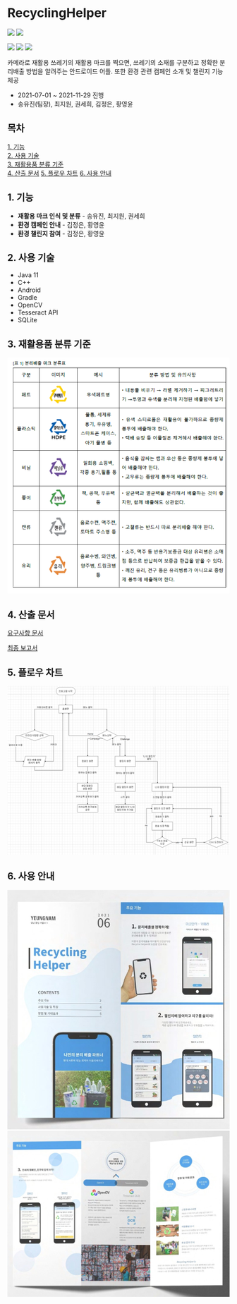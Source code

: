 # RecyclingHelper 
<img src="https://img.shields.io/badge/Java-007396?style=flat&logo=Java&logoColor=white"/> <img src="https://img.shields.io/badge/C++-00599C?style=flat&logo=C++&logoColor=white"/>

<img src="https://img.shields.io/badge/Android-3DDC84?style=flat&logo=Android&logoColor=white"/> <img src="https://img.shields.io/badge/OpenCV-5C3EE8?style=flat&logo=OpenCV&logoColor=white"/> <img src="https://img.shields.io/badge/API-tesseract-000000?style=plat&logo=appveyor&logoColor=white"/>   
  

카메라로 재활용 쓰레기의 재활용 마크를 찍으면, 쓰레기의 소재를 구분하고 정확한 분리배출 방법을 알려주는 안드로이드 어플. 또한 환경 관련 캠페인 소개 및 챌린지 기능 제공

- 2021-07-01 ~ 2021-11-29 진행
- 송유진(팀장), 최지원, 권세희, 김정은, 황영윤  
  
  

## 목차
  [1. 기능](#1-기능)  
  [2. 사용 기술](#2-사용-기술)  
  [3. 재활용품 분류 기준](#3-재활용품-분류-기준)  
  [4. 산출 문서](#4-산출-문서)
  [5. 플로우 차트](#5-플로우-차트)
  [6. 사용 안내](#6-사용-안내)


## 1. 기능

- **재활용 마크 인식 및 분류** - 송유진, 최지원, 권세희
- **환경 캠페인 안내** - 김정은, 황영윤
- **환경 챌린지 참여** - 김정은, 황영윤

## 2. 사용 기술

- Java 11
- C++
- Android
- Gradle
- OpenCV
- Tesseract API
- SQLite


## 3. 재활용품 분류 기준

![table1.png](table1.png)

## 4. 산출 문서

[요구사항 문서](https://docs.google.com/document/d/1G3Z9FQkNhMRGHjozTetWniI2VK_3IKHNZxWFTil1u90/edit?usp=sharing)

[최종 보고서](https://docs.google.com/document/d/1G3Z9FQkNhMRGHjozTetWniI2VK_3IKHNZxWFTil1u90/edit?usp=sharing)


## 5. 플로우 차트

![flowchart.png](flowchart.png)

## 6. 사용 안내

![pamplat1.png](pamplat1.jpg)
![pamplat2.png](pamplat2.jpg)